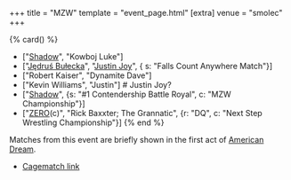 +++
title = "MZW"
template = "event_page.html"
[extra]
venue = "smolec"
+++

{% card() %}
- ["[Shadow](@/w/shadow.md)", "Kowboj Luke"]
- ["[Jędruś Bułecka](@/w/jedrus-bulecka.md)", "[Justin Joy](@/w/justin-joy.md)", {
    s: "Falls Count Anywhere Match"}]
- ["Robert Kaiser", "Dynamite Dave"]
- ["Kevin Williams", "Justin"] # Justin Joy?
- ["[Shadow](@/w/shadow.md)", {s: "#1 Contendership Battle Royal", c: "MZW Championship"}]
- ["[ZERO](@/w/franz-engel.md)(c)", "Rick Baxxter; The Grannatic", {r: "DQ", c: "Next
      Step Wrestling Championship"}]
{% end %}

Matches from this event are briefly shown in the first act of [American Dream](@/a/american-dream.md).

* [Cagematch link](https://www.cagematch.net/?id=1&nr=112730)
